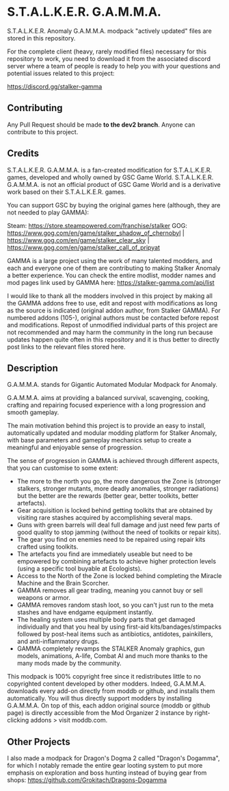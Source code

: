 # S.T.A.L.K.E.R. G.A.M.M.A.
S.T.A.L.K.E.R. Anomaly G.A.M.M.A. modpack "actively updated" files are stored in this repository.

For the complete client (heavy, rarely modified files) necessary for this repository to work, you need to download it from the associated discord server where a team of people is ready to help you with your questions and potential issues related to this project:

https://discord.gg/stalker-gamma

## Contributing

Any Pull Request should be made **to the dev2 branch**. Anyone can contribute to this project.

## Credits

S.T.A.L.K.E.R. G.A.M.M.A. is a fan-created modification for S.T.A.L.K.E.R. games, developed and wholly owned by GSC Game World. S.T.A.L.K.E.R. G.A.M.M.A. is not an official product of GSC Game World and is a derivative work based on their S.T.A.L.K.E.R. games.

You can support GSC by buying the original games here (although, they are not needed to play GAMMA):

Steam: https://store.steampowered.com/franchise/stalker
GOG: https://www.gog.com/en/game/stalker_shadow_of_chernobyl | https://www.gog.com/en/game/stalker_clear_sky | https://www.gog.com/en/game/stalker_call_of_pripyat


GAMMA is a large project using the work of many talented modders, and each and everyone one of them are contributing to making Stalker Anomaly a better experience. You can check the entire modlist, modder names and mod pages link used by GAMMA here:
https://stalker-gamma.com/api/list

I would like to thank all the modders involved in this project by making all the GAMMA addons free to use, edit and repost with modifications as long as the source is indicated (original addon author, from Stalker GAMMA). For numbered addons (105-), original authors must be contacted before repost and modifications. Repost of unmodified individual parts of this project are not recommended and may harm the community in the long run because updates happen quite often in this repository and it is thus better to directly post links to the relevant files stored here.




## Description

G.A.M.M.A. stands for Gigantic Automated Modular Modpack for Anomaly.

G.A.M.M.A. aims at providing a balanced survival, scavenging, cooking, crafting and repairing focused experience with a long progression and smooth gameplay.

The main motivation behind this project is to provide an easy to install, automatically updated and modular modding platform for Stalker Anomaly, with base parameters and gameplay mechanics setup to create a meaningful and enjoyable sense of progression.

The sense of progression in GAMMA is achieved through different aspects, that you can customise to some extent:
- The more to the north you go, the more dangerous the Zone is (stronger stalkers, stronger mutants, more deadly anomalies, stronger radiations) but the better are the rewards (better gear, better toolkits, better artefacts).
- Gear acquisition is locked behind getting toolkits that are obtained by visiting rare stashes acquired by accomplishing several maps.
- Guns with green barrels will deal full damage and just need few parts of good quality to stop jamming (without the need of toolkits or repair kits).
- The gear you find on enemies need to be repaired using repair kits crafted using toolkits.
- The artefacts you find are immediately useable but need to be empowered by combining artefacts to achieve higher protection levels (using a specific tool buyable at Ecologists).
- Access to the North of the Zone is locked behind completing the Miracle Machine and the Brain Scorcher.
- GAMMA removes all gear trading, meaning you cannot buy or sell weapons or armor.
- GAMMA removes random stash loot, so you can't just run to the meta stashes and have endgame equipment instantly.
- The healing system uses multiple body parts that get damaged individually and that you heal by using first-aid kits/bandages/stimpacks followed by post-heal items such as antibiotics, antidotes, painkillers, and anti-inflammatory drugs. 
- GAMMA completely revamps the STALKER Anomaly graphics, gun models, animations, A-life, Combat AI and much more thanks to the many mods made by the community.

This modpack is 100% copyright free since it redistributes little to no copyrighted content developed by other modders. Indeed, G.A.M.M.A. downloads every add-on directly from moddb or github, and installs them automatically. You will thus directly support modders by installing G.A.M.M.A. On top of this, each addon original source (moddb or github page) is directly accessible from the Mod Organizer 2 instance by right-clicking addons > visit moddb.com.



## Other Projects

I also made a modpack for Dragon's Dogma 2 called "Dragon's Dogamma", for which I notably remade the entire gear looting system to put more emphasis on exploration and boss hunting instead of buying gear from shops: https://github.com/Grokitach/Dragons-Dogamma
